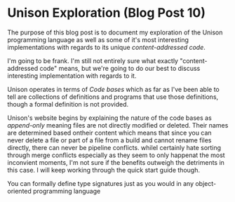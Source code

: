 # Unison Exploration (Blog Post 10)

The purpose of this blog post is to document my exploration of the Unison programming language as well as some of it's most interesting implementations with regards 
to its unique *content-addressed code*. 

I'm going to be frank. I'm still not entirely sure what exactly "content-addressed code" means, but we're going to do our best to discuss interesting implementation 
with regards to it. 

Unison operates in terms of *Code bases* which as far as I've been able to tell are collections of definitions and programs that use those definitions, though a 
formal definition is not provided. 

Unison's website begins by explaining the nature of the code bases as *append-only* meaning files are not directly modified or deleted. Their names are determined 
based ontheir content which means that since you can never delete a file or part of a file from a build and cannot rename files directly, there can never be 
pipeline conflicts. whileI certainly hate sorting through merge conflicts especially as they seem to only happenat the most inconvient moments, I'm not sure if the 
benefits outweigh the detriments in this case. I will keep working through the quick start guide though. 

You can formally define type signatures just as you would in any object-oriented programming language 
